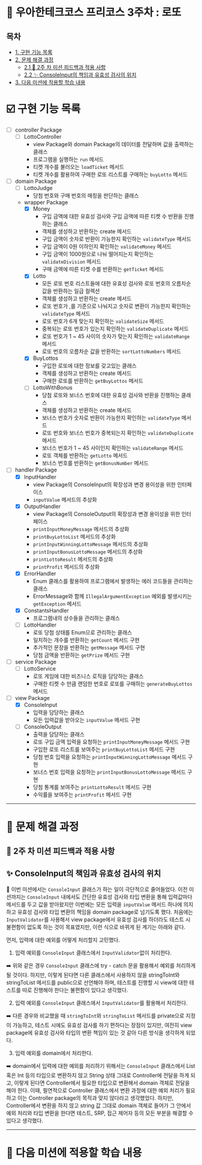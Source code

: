 # 🔢 우아한테크코스 프리코스 3주차 : 로또

## 목차

- [1. 구현 기능 목록](#ballotboxwithcheck-구현-기능-목록)
- [2. 문제 해결 과정](#bookmark_tabs-문제-해결-과정)
    - [2.1 🧪 2주 차 미션 피드백과 적용 사항](#-2주-차-미션-피드백과-적용-사항)
    - [2.2 ✨ ConsoleInput의 책임과 유효성 검사의 위치](#-consoleinput의-책임과-유효성-검사의-위치)
- [3. 다음 미션에 적용할 학습 내용](#ledger-다음-미션에-적용할-학습-내용)

# :ballot_box_with_check: 구현 기능 목록
- [ ] controller Package
    - [ ] LottoController
        - view Package와 domain Package의 데이터를 전달하며 값을 출력하는 클래스
        - 프로그램을 실행하는 `run` 메서드
        - 티켓 개수를 불러오는 `loadTicket` 메서드
        - 티켓 개수를 활용하여 구매한 로또 리스트를 구매하는 `buyLotto` 메서드
            

- [ ] domain Package
    - [ ] LottoJudge
        - 당첨 번호와 구매 번호의 매칭을 판단하는 클래스
    - wrapper Package 
        - [x] Money
            - 구입 금액에 대한 유효성 검사와 구입 금액에 따른 티켓 수 반환을 진행하는 클래스
            - 객체를 생성하고 반환하는 create 메서드
            - 구입 금액이 숫자로 반환이 가능한지 확인하는 `validateType` 메서드
            - 구입 금액이 0원 이하인지 확인하는 `validateMoney` 메서드
            - 구입 금액이 1000원으로 나눠 떨어지는지 확인하는 `validateDivision` 메서드
            - 구매 금액에 따른 티켓 수를 반환하는 `getTicket` 메서드
        - [x] Lotto
            - 모든 로또 번호 리스트들에 대한 유효성 검사와 로또 번호의 오름차순 값을 반환하는 일급 컬렉션
            - 객체를 생성하고 반환하는 create 메서드
            - 로또 번호가 ,를 기준으로 나눠지고 숫자로 변환이 가능한지 확인하는 `validateType` 메서드
            - 로또 번호가 6개 맞는지 확인하는 `validateSize` 메서드
            - 중복되는 로또 번호가 있는지 확인하는 `validateDuplicate` 메서드
            - 로또 번호가 1 ~ 45 사이의 숫자가 맞는지 확인하는 `validateRange` 메서드
            - 로또 번호의 오름차순 값을 반환하는 `sortLottoNumbers` 메서드
        - [x] BuyLottos
            - 구입한 로또에 대한 정보를 갖고있는 클래스
            - 객체를 생성하고 반환하는 create 메서드
            - 구매한 로또를 반환하는 `getBuyLottos` 메서드
        - [ ] LottoWithBonus
            - 당첨 로또와 보너스 번호에 대한 유효성 검사와 반환을 진행하는 클래스 
            - 객체를 생성하고 반환하는 create 메서드
            - 보너스 번호가 숫자로 반환이 가능한지 확인하는 `validateType` 메서드
            - 로또 번호와 보너스 번호가 중복되는지 확인하는 `validateDuplicate` 메서드
            - 보너스 번호가 1 ~ 45 사이인지 확인하는 `validateRange` 메서드
            - 로또 객체를 반환하는 `getLotto` 메서드
            - 보너스 번호를 반환하는 `getBonusNumber` 메서드


- [ ] handler Package
    - [x] InputHandler
        - view Package의 ConsoleInput의 확장성과 변경 용이성을 위한 인터페이스
        - `inputValue` 메서드의 추상화
    - [x] OutputHandler
        - view Package의 ConsoleOutput의 확장성과 변경 용이성을 위한 인터페이스
        - `printInputMoneyMessage` 메서드의 추상화
        - `printBuyLottoList` 메서드의 추상화
        - `printInputWinningLottoMessage` 메서드의 추상화
        - `printInputBonusLottoMessage` 메서드의 추상화
        - `printLottoResult` 메서드의 추상화
        - `printProfit` 메서드의 추상화
    - [x] ErrorHandler
        - Enum 클래스를 활용하여 프로그램에서 발생하는 에러 코드들을 관리하는 클래스
        - ErrorMessage와 함께 `IllegalArgumentException` 예외를 발생시키는 `getException` 메서드
    - [x] ConstantsHandler
        - 프로그램내의 상수들을 관리하는 클래스
    - [ ] LottoHandler
        - 로또 당첨 상태를 Enum으로 관리하는 클래스
        - 일치하는 개수를 반환하는 `getCount` 메서드 구현
        - 추가적인 문장을 반환하는 `getMessage` 메서드 구현
        - 당첨 금액을 반환하는 `getPrize` 메서드 구현


- [ ] service Package
    - [ ] LottoService
        - 로또 게임에 대한 비즈니스 로직을 담당하는 클래스
        - 구매한 티켓 수 만큼 랜덤한 번호로 로또를 구매하는 `generateBuyLottos` 메서드


- [ ] view Package
    - [x] ConsoleInput
        - 입력을 담당하는 클래스
        - 모든 입력값을 받아오는 `inputValue` 메서드 구현
    - [ ] ConsoleOutput
        - 출력을 담당하는 클래스
        - 로또 구입 금액 입력을 요청하는 `printInputMoneyMessage` 메서드 구현
        - 구입한 로또 리스트를 보여주는 `printBuyLottoList` 메서드 구현
        - 당첨 번호 입력을 요청하는 `printInputWinningLottoMessage` 메서드 구현
        - 보너스 번호 입력을 요청하는 `printInputBonusLottoMessage` 메서드 구현
        - 당첨 통계를 보여주는 `printLottoResult` 메서드 구현
        - 수익률을 보여주는 `printProfit` 메서드 구현

---

# :bookmark_tabs: 문제 해결 과정

## 🧪 2주 차 미션 피드백과 적용 사항

## ✨ ConsoleInput의 책임과 유효성 검사의 위치

🔹 이번 미션에서는 `ConsoleInput` 클래스가 하는 일이 극단적으로 줄어들었다. 이전 미션까지는 `ConsoleInput` 내에서도 간단한 유효성 검사와 타입 변환을 통해 입력값마다 메서드를 두고 값을 받아왔지만 이번에는 모든 입력을 `inputValue` 메서드 하나에 의지하고 유효성 검사와 타입 변환의 책임을 domain package로 넘기도록 했다. 처음에는 `InputValidator`를 사용해서 view package에서 유효성 검사를 하더라도 테스트 시 불편함이 없도록 하는 것이 목표였지만, 이런 식으로 바뀌게 된 계기는 아래와 같다.

먼저, 입력에 대한 예외를 어떻게 처리할지 고민했다.

1. 입력 예외를 `ConsoleInput` 클래스에서 `InputValidator`없이 처리한다.

➡️ 위와 같은 경우 `ConsoleInput` 클래스에 try - catch 문을 활용해서 예외를 처리하게 될 것이다. 하지만, 이렇게 된다면 다른 클래스에서 사용하지 않을 stringToInt와 stringToList 메서드를 public으로 선언해야 하며, 테스트를 진행할 시 view에 대한 테스트를 따로 진행해야 한다는 불편함이 있다고 생각했다.

2. 입력 예외를 `ConsoleInput` 클래스에서 `InputValidator`를 활용해서 처리한다.

➡️ 다른 경우와 비교했을 때 `stringToInt`와 `stringToList` 메서드를 private으로 지정이 가능하고, 테스트 시에도 유효성 검사를 하기 편하다는 장점이 있지만, 여전히 view package에 유효성 검사와 타입의 변환 책임이 있는 것 같아 다른 방식을 생각하게 되었다.

3. 입력 예외를 domain에서 처리한다.

➡️ domain에서 입력에 대한 예외를 처리하기 위해서는 `ConsoleInput` 클래스에서 List 혹은 Int 등의 타입으로 변환하지 않고 String 상태 그대로 Controller에 전달을 하게 되고, 이렇게 된다면 Controller에서 필요한 타입으로 변환해서 domain 객체로 전달을 해야 한다. 이때, 필연적으로 Controller 클래스에서 변환 과정에 대한 예외 처리가 필요하고 이는 Controller package의 목적과 맞지 않다라고 생각했었다. 하지만, Controller에서 변환을 하지 않고 string 값 그대로 domain 객체로 들어가 그 안에서 예외 처리와 타입 변환을 한다면 테스트, SRP, 접근 제어자 등의 모든 부분을 해결할 수 있다고 생각했다.

---

# :ledger: 다음 미션에 적용할 학습 내용